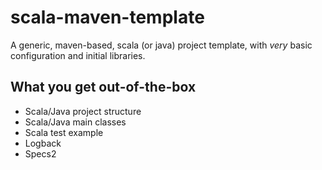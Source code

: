 # scala-maven-template

A generic, maven-based, scala (or java) project template, with *very* basic configuration and initial libraries.

## What you get out-of-the-box

* Scala/Java project structure
* Scala/Java main classes
* Scala test example
* Logback
* Specs2
